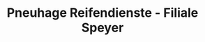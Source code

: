 ---
title: "Pneuhage Reifendienste - Filiale Speyer"
url: /speyer/pneuhage-reifendienste-filiale-speyer/
shop: Reifen
---
